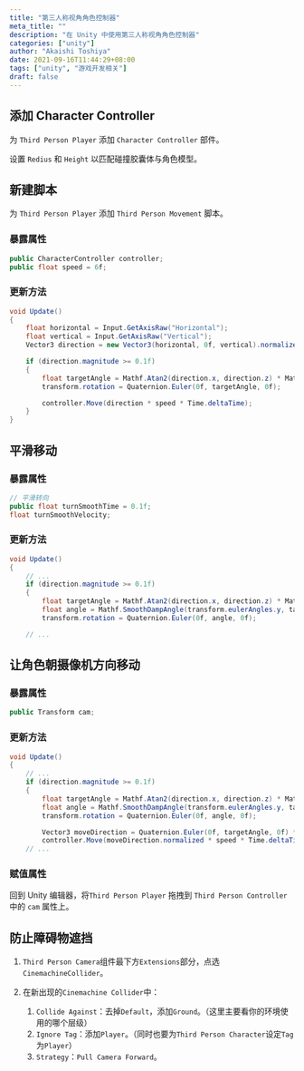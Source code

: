 ```yaml
---
title: "第三人称视角角色控制器"
meta_title: ""
description: "在 Unity 中使用第三人称视角角色控制器"
categories: ["unity"]
author: "Akaishi Toshiya"
date: 2021-09-16T11:44:29+08:00
tags: ["unity", "游戏开发相关"]
draft: false
---
```


## 添加 Character Controller

为 `Third Person Player` 添加 `Character Controller` 部件。

设置 `Redius` 和 `Height` 以匹配碰撞胶囊体与角色模型。

## 新建脚本

为 `Third Person Player` 添加 `Third Person Movement` 脚本。

### 暴露属性

```C#
public CharacterController controller;
public float speed = 6f;
```

### 更新方法

```C#
void Update()
{
    float horizontal = Input.GetAxisRaw("Horizontal");
    float vertical = Input.GetAxisRaw("Vertical");
    Vector3 direction = new Vector3(horizontal, 0f, vertical).normalized;

    if (direction.magnitude >= 0.1f)
    {
        float targetAngle = Mathf.Atan2(direction.x, direction.z) * Mathf.Rad2Deg;
        transform.rotation = Quaternion.Euler(0f, targetAngle, 0f);

        controller.Move(direction * speed * Time.deltaTime);
    }
}
```

## 平滑移动

### 暴露属性

```C#
// 平滑转向
public float turnSmoothTime = 0.1f;
float turnSmoothVelocity;
```

### 更新方法

```C#
void Update()
{
    // ...
    if (direction.magnitude >= 0.1f)
    {
        float targetAngle = Mathf.Atan2(direction.x, direction.z) * Mathf.Rad2Deg;
        float angle = Mathf.SmoothDampAngle(transform.eulerAngles.y, targetAngle, ref turnSmoothVelocity, turnSmoothTime);
        transform.rotation = Quaternion.Euler(0f, angle, 0f);

    // ...
```

## 让角色朝摄像机方向移动

### 暴露属性

```C#
public Transform cam;
```

### 更新方法

```C#
void Update()
{
    // ...
    if (direction.magnitude >= 0.1f)
    {
        float targetAngle = Mathf.Atan2(direction.x, direction.z) * Mathf.Rad2Deg + cam.eulerAngles.y;
        float angle = Mathf.SmoothDampAngle(transform.eulerAngles.y, targetAngle, ref turnSmoothVelocity, turnSmoothTime);
        transform.rotation = Quaternion.Euler(0f, angle, 0f);

        Vector3 moveDirection = Quaternion.Euler(0f, targetAngle, 0f) * Vector3.forward;
        controller.Move(moveDirection.normalized * speed * Time.deltaTime);
    // ...
```

### 赋值属性

回到 Unity 编辑器，将`Third Person Player` 拖拽到 `Third Person Controller`中的 `cam` 属性上。

## 防止障碍物遮挡

1. `Third Person Camera`组件最下方`Extensions`部分，点选`CinemachineCollider`。

2. 在新出现的`Cinemachine Collider`中：
   
   1. `Collide Against`：去掉`Default`，添加`Ground`。（这里主要看你的环境使用的哪个层级）
   2. `Ignore Tag`：添加`Player`。（同时也要为`Third Person Character`设定`Tag`为`Player`）
   3. `Strategy`：`Pull Camera Forward`。
